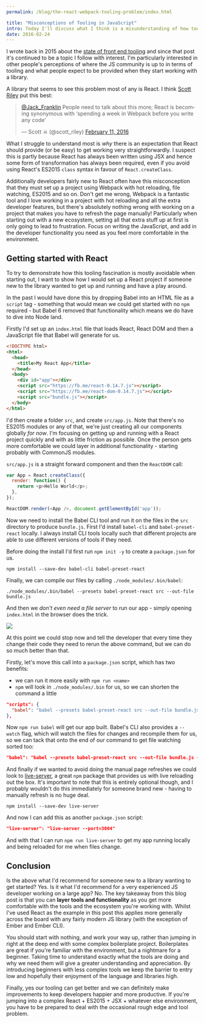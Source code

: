 ```yaml
---
permalink: /blog/the-react-webpack-tooling-problem/index.html

title: "Misconceptions of Tooling in JavaScript"
intro: Today I'll discuss what I think is a misunderstanding of how tools should be used in the JS development workflow.
date: 2016-02-24
---
```


I wrote back in 2015 about the [state of front end tooling](http://javascriptplayground.com/blog/2015/10/state-of-frontend-tooling) and since that post it's continued to be a topic I follow with interest. I'm particularly interested in other people's perceptions of where the JS community is up to in terms of tooling and what people expect to be provided when they start working with a library.

A library that seems to see this problem most of any is React. I think [Scott Riley](http://twitter.com/scott_riley) put this best:

<blockquote class="twitter-tweet" data-lang="en-gb"><p lang="en" dir="ltr"><a href="https://twitter.com/Jack_Franklin">@Jack_Franklin</a> People need to talk about this more; React is becoming synonymous with ‘spending a week in Webpack before you write any code’</p>&mdash; Scott ☠ (@scott_riley) <a href="https://twitter.com/scott_riley/status/697833161292701697">February 11, 2016</a></blockquote>
<script async src="//platform.twitter.com/widgets.js" charset="utf-8"></script>

What I struggle to understand most is _why_ there is an expectation that React should provide (or be easy) to get working very straightforwardly. I suspect this is partly because React has always been written using JSX and hence some form of transformation has always been required, even if you avoid using React's ES2015 `class` syntax in favour of `React.createClass`.

Additionally developers fairly new to React often have this misconception that they must set up a project using Webpack with hot reloading, file watching, ES2015 and so on. Don't get me wrong, Webpack is a fantastic tool and I love working in a project with hot reloading and all the extra developer features, but there's absolutely nothing wrong with working on a project that makes you have to refresh the page manually! Particularly when starting out with a new ecosystem, setting all that extra stuff up at first is only going to lead to frustration. Focus on writing the JavaScript, and add in the developer functionality you need as you feel more comfortable in the environment.

## Getting started with React

To try to demonstrate how this tooling fascination is mostly avoidable when starting out, I want to show how I would set up a React project if someone new to the library wanted to get up and running and have a play around.

In the past I would have done this by dropping Babel into an HTML file as a `script` tag - something that would mean we could get started with no `npm` required - but Babel 6 removed that functionality which means we do have to dive into Node land.

Firstly I'd set up an `index.html` file that loads React, React DOM and then a JavaScript file that Babel will generate for us.

```html
<!DOCTYPE html>
<html>
  <head>
    <title>My React App</title>
  </head>
  <body>
    <div id="app"></div>
    <script src="https://fb.me/react-0.14.7.js"></script>
    <script src="https://fb.me/react-dom-0.14.7.js"></script>
    <script src="bundle.js"></script>
  </body>
</html>
```

I'd then create a folder `src`, and create `src/app.js`. Note that there's no ES2015 modules or any of that, we're just creating all our components globally _for now_. I'm focusing on getting up and running with a React project quickly and with as little friction as possible. Once the person gets more comfortable we could layer in additional functionality - starting probably with CommonJS modules.

`src/app.js` is a straight forward component and then the `ReactDOM` call:

```js
var App = React.createClass({
  render: function() {
    return <p>Hello World</p>;
  },
});

ReactDOM.render(<App />, document.getElementById('app'));
```

Now we need to install the Babel CLI tool and run it on the files in the `src` directory to produce `bundle.js`. First I'd install `babel-cli` and `babel-preset-react` locally. I always install CLI tools locally such that different projects are able to use different versions of tools if they need.

Before doing the install I'd first run `npm init -y` to create a `package.json` for us.

```
npm install --save-dev babel-cli babel-preset-react
```

Finally, we can compile our files by calling `./node_modules/.bin/babel`:

```
./node_modules/.bin/babel --presets babel-preset-react src --out-file bundle.js
```

And then we _don't even need a file server_ to run our app - simply opening `index.html` in the browser does the trick.

![](https://i.imgur.com/Galeap0.jpg)

At this point we could stop now and tell the developer that every time they change their code they need to rerun the above command, but we can do so much better than that.

Firstly, let's move this call into a `package.json` script, which has two benefits:

* we can run it more easily with `npm run <name>`
* `npm` will look in `./node_modules/.bin` for us, so we can shorten the command a little

```json
"scripts": {
  "babel": "babel --presets babel-preset-react src --out-file bundle.js"
},
```

Now `npm run babel` will get our app built. Babel's CLI also provides a `--watch` flag, which will watch the files for changes and recompile them for us, so we can tack that onto the end of our command to get file watching sorted too:

```json
"babel": "babel --presets babel-preset-react src --out-file bundle.js --watch"
```

And finally if we wanted to avoid doing the manual page refreshes we could look to [live-server](https://github.com/tapio/live-server), a great `npm` package that provides us with live reloading out the box. It's important to note that this is entirely optional though, and I probably wouldn't do this immediately for someone brand new - having to manually refresh is no huge deal.

```
npm install --save-dev live-server
```

And now I can add this as another `package.json` script:

```json
"live-server": "live-server --port=3004"
```

And with that I can run `npm run live-server` to get my app running locally and being reloaded for me when files change.

## Conclusion

Is the above what I'd recommend for someone new to a library wanting to get started? Yes. Is it what I'd recommend for a very experienced JS developer working on a large app? No. The key takeaway from this blog post is that you can **layer tools and functionality** as you get more comfortable with the tools and the ecosystem you're working with. Whilst I've used React as the example in this post this applies more generally across the board with any fairly modern JS library (with the exception of Ember and Ember CLI).

You should start with nothing, and work your way up, rather than jumping in right at the deep end with some complex boilerplate project. Boilerplates are great if you're familiar with the environment, but a nightmare for a beginner. Taking time to understand exactly what the tools are doing and why we need them will give a greater understanding and appreciation. By introducing beginners with less complex tools we keep the barrier to entry low and hopefully their enjoyment of the language and libraries high.

Finally, yes our tooling can get better and we can definitely make improvements to keep developers happier and more productive. If you're jumping into a complex React + ES2015 + JSX + whatever else environment, you have to be prepared to deal with the occasional rough edge and tool problem.
